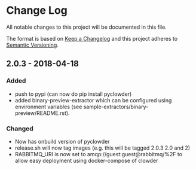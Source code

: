# Change Log
All notable changes to this project will be documented in this file.

The format is based on [Keep a Changelog](http://keepachangelog.com/) 
and this project adheres to [Semantic Versioning](http://semver.org/).

## 2.0.3 - 2018-04-18

### Added
- push to pypi (can now do pip install pyclowder)
- added binary-preview-extractor which can be configured using environment
  variables (see sample-extractors/binary-preview/README.rst).

### Changed
- Now has onbuild version of pyclowder
- release.sh will now tag images (e.g. this will be tagged 2.0.3 2.0 and 2)
- RABBITMQ_URI is now set to amqp://guest:guest@rabbitmq/%2F to allow easy deployment
  using docker-compose of clowder
